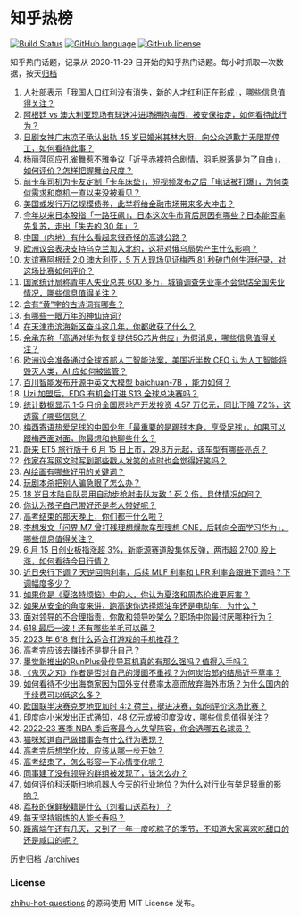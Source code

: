 # 知乎热榜
[![Build Status](https://github.com/ToWeLong/zhihu-hot-questions/workflows/CI/badge.svg)](https://github.com/ToWeLong/zhihu-hot-questions/actions)
[![GitHub language](https://img.shields.io/badge/language-golang-orange.svg)](https://golang.org/)
[![GitHub license](https://img.shields.io/github/license/ToWeLong/zhihu-hot-questions)](https://github.com/ToWeLong/zhihu-hot-questions/blob/main/LICENSE)

知乎热门话题，记录从 2020-11-29 日开始的知乎热门话题。每小时抓取一次数据，按天[归档](./archives)

<!-- BEGIN -->

1. [人社部表示「我国人口红利没有消失，新的人才红利正在形成」，哪些信息值得关注？](https://www.zhihu.com/question/606658603)
1. [阿根廷 vs 澳大利亚现场有球迷冲进场拥抱梅西，被安保抬走，如何看待此行为？](https://www.zhihu.com/question/606862192)
1. [日剧女神广末凉子承认出轨 45 岁已婚米其林大厨，向公众道歉并无限期停工，如何看待此事？](https://www.zhihu.com/question/606579409)
1. [杨丽萍回应孔雀舞惹不雅争议「近乎赤裸符合剧情，羽毛脱落是为了自由」，如何评价？怎样把握舞台尺度？](https://www.zhihu.com/question/606793449)
1. [前卡车司机为卡友定制「卡车床垫」，短视频发布之后「电话被打爆」，为何类似需求和商机一直以来没被看见？](https://www.zhihu.com/question/606211544)
1. [美国或发行万亿规模债券，此举将给金融市场带来多大冲击？](https://www.zhihu.com/question/606725154)
1. [今年以来日本股指「一路狂飙」，日本这次牛市背后原因有哪些？日本能否率先复苏，走出「失去的 30 年」？](https://www.zhihu.com/question/606805273)
1. [中国（内地）有什么看起来很奇怪的高速公路？](https://www.zhihu.com/question/529621349)
1. [欧洲议会表决支持乌克兰加入北约，这将对俄乌局势产生什么影响？](https://www.zhihu.com/question/606845963)
1. [友谊赛阿根廷 2:0 澳大利亚，5 万人现场见证梅西 81 秒破门创生涯纪录，对这场比赛如何评价？](https://www.zhihu.com/question/606729340)
1. [国家统计局称青年人失业总共 600 多万，城镇调查失业率不会低估全国失业情况，哪些信息值得关注？](https://www.zhihu.com/question/606734121)
1. [含有“黄”字的古诗词有哪些？](https://www.zhihu.com/question/604909634)
1. [有哪些一眼万年的神仙诗词?](https://www.zhihu.com/question/585947337)
1. [在天津市滨海新区奋斗这几年，你都收获了什么？](https://www.zhihu.com/question/428663960)
1. [余承东称「高通对华为恢复提供5G芯片供应」为假消息，哪些信息值得关注？](https://www.zhihu.com/question/606369612)
1. [欧洲议会准备通过全球首部人工智能法案，美国近半数 CEO 认为人工智能将毁灭人类，AI 应如何被监管？](https://www.zhihu.com/question/606779568)
1. [百川智能发布开源中英文大模型 baichuan-7B ，能力如何？](https://www.zhihu.com/question/606757218)
1. [Uzi 加盟后，EDG 有机会打进 S13 全球总决赛吗？](https://www.zhihu.com/question/605879919)
1. [统计数据显示 1-5 月份全国房地产开发投资 4.57 万亿元，同比下降 7.2%，这透露了哪些信息？](https://www.zhihu.com/question/606725191)
1. [梅西寄语热爱足球的中国少年「最重要的是踢球本身，享受足球」，如果可以跟梅西面对面，你最想和他聊些什么？](https://www.zhihu.com/question/606812592)
1. [蔚来 ET5 旅行版于 6 月 15 日上市，29.8万元起，该车型有哪些亮点？](https://www.zhihu.com/question/604918307)
1. [作家在写网文时写到那些戳人发笑的点时也会觉得好笑吗？](https://www.zhihu.com/question/606478663)
1. [AI绘画有哪些好用的关键词？](https://www.zhihu.com/question/574341815)
1. [玩剧本杀把别人骗急眼了怎么办？](https://www.zhihu.com/question/403823125)
1. [18 岁日本陆自队员用自动步枪射击队友致 1 死 2 伤，具体情况如何？](https://www.zhihu.com/question/606539482)
1. [你认为孩子自己带好还是老人带好呢？](https://www.zhihu.com/question/601465406)
1. [高考结束的那天晚上，你们都干什么啦？](https://www.zhihu.com/question/605461187)
1. [李想发文「问界 M7 曾打残理想爆款车型理想 ONE，后转向全面学习华为」，哪些信息值得关注？](https://www.zhihu.com/question/606564942)
1. [6 月 15 日创业板指涨超 3%，新能源赛道股集体反弹，两市超 2700 股上涨，如何看待今日行情？](https://www.zhihu.com/question/606719723)
1. [近日央行下调 7 天逆回购利率，后续 MLF 利率和 LPR 利率会跟进下调吗？下调幅度多少？](https://www.zhihu.com/question/606670541)
1. [如果你是《夏洛特烦恼》中的人，你认为夏洛和周杰伦谁更厉害？](https://www.zhihu.com/question/604747717)
1. [如果从安全的角度来讲，跑高速你选择燃油车还是电动车，为什么？](https://www.zhihu.com/question/605174044)
1. [面对领导的不合理指责，你敢和领导吵架么？职场中你最讨厌哪种行为？](https://www.zhihu.com/question/606583208)
1. [618 最后一波！还有哪些羊毛可以薅？](https://www.zhihu.com/question/606586796)
1. [2023 年 618 有什么适合打游戏的手机推荐？](https://www.zhihu.com/question/596762419)
1. [高考完应该去赚钱还是提升自己？](https://www.zhihu.com/question/606355537)
1. [墨觉新推出的RunPlus骨传导耳机真的有那么强吗？值得入手吗？](https://www.zhihu.com/question/599401550)
1. [《鬼灭之刃》作者是否对自己的漫画不重视？为何炭治郎的结局近乎草率？](https://www.zhihu.com/question/382789336)
1. [如何看待不少出海商家因为国外支付费率太高而放弃海外市场？为什么国内的手续费可以低这么多？](https://www.zhihu.com/question/606719105)
1. [欧国联半决赛克罗地亚加时 4:2 荷兰，挺进决赛，如何评价这场比赛？](https://www.zhihu.com/question/606706808)
1. [印度向小米发出正式通知，48 亿元或被印度没收，哪些信息值得关注？](https://www.zhihu.com/question/606368662)
1. [2022-23 赛季 NBA 季后赛最令人失望阵容，你会选哪五名球员？](https://www.zhihu.com/question/606718116)
1. [猫咪知道自己做错事会有什么行为表现？](https://www.zhihu.com/question/604966371)
1. [高考完后想学化妆，应该从哪一步开始？](https://www.zhihu.com/question/605594199)
1. [高考结束了，怎么形容一下心情变化呢？](https://www.zhihu.com/question/606279172)
1. [同事建了没有领导的群组被发现了，该怎么办？](https://www.zhihu.com/question/382252148)
1. [如何评价科沃斯扫地机器人今天的行业地位？为什么对行业有举足轻重的影响？](https://www.zhihu.com/question/606725184)
1. [荔枝的保鲜秘籍是什么（刘看山送荔枝）？](https://www.zhihu.com/question/606774067)
1. [每天坚持锻炼的人能长寿吗？](https://www.zhihu.com/question/602488420)
1. [距离端午还有几天，又到了一年一度吃粽子的季节，不知道大家喜欢吃甜口的还是咸口的呢？](https://www.zhihu.com/question/606029715)

<!-- END -->

历史归档 [./archives](./archives)


### License
[zhihu-hot-questions](https://github.com/towelong/zhihu-hot-questions) 的源码使用 MIT License 发布。